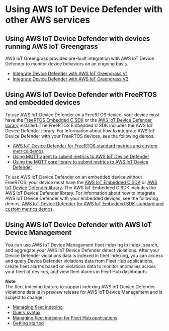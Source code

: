 # Using AWS IoT Device Defender with other AWS services<a name="dd-integration"></a>

## Using AWS IoT Device Defender with devices running AWS IoT Greengrass<a name="dd-gg-integration"></a>

AWS IoT Greengrass provides pre\-built integration with AWS IoT Device Defender to monitor device behaviors on an ongoing basis\.
+ [Integrate Device Defender with AWS IoT Greengrass V1](https://docs.aws.amazon.com/greengrass/v1/developerguide/device-defender-connector.html)
+ [Integrate Device Defender with AWS IoT Greengrass V2](https://docs.aws.amazon.com/greengrass/v2/developerguide/device-defender-component.html)

## Using AWS IoT Device Defender with FreeRTOS and embedded devices<a name="dd-integration-FreeRTOS"></a>

To use AWS IoT Device Defender on a FreeRTOS device, your device must have the [FreeRTOS Embedded C SDK](https://github.com/aws/amazon-freertos) or the [AWS IoT Device Defender library](https://docs.aws.amazon.com/embedded-csdk/latest/lib-ref/libraries/aws/device-defender-for-aws-iot-embedded-sdk/docs/doxygen/output/html/index.html) installed\. The FreeRTOS Embedded C SDK includes the AWS IoT Device Defender library\. For information about how to integrate AWS IoT Device Defender with your FreeRTOS devices, see the following demos:


+ [AWS IoT Device Defender for FreeRTOS standard metrics and custom metrics demos](https://freertos.org/iot-device-defender-demo.html)
+ [Using MQTT agent to submit metrics to AWS IoT Device Defender](https://freertos.org/iot-device-defender/demo-with-mqtt-agent.html)
+ [Using the MQTT core library to submit metrics to AWS IoT Device Defender](https://docs.aws.amazon.com/freertos/latest/userguide/dd-demo.html)

To use AWS IoT Device Defender on an embedded device without FreeRTOS, your device must have the [AWS IoT Embedded C SDK](https://docs.aws.amazon.com/iot/latest/developerguide/iot-embedded-c-sdk.html) or [AWS IoT Device Defender library](https://docs.aws.amazon.com/embedded-csdk/latest/lib-ref/libraries/aws/device-defender-for-aws-iot-embedded-sdk/docs/doxygen/output/html/index.html)\. The AWS IoT Embedded C SDK includes the AWS IoT Device Defender library\. For information about how to integrate AWS IoT Device Defender with your embedded devices, see the following demos, [AWS IoT Device Defender for AWS IoT Embedded SDK standard and custom metrics demos](https://github.com/aws/aws-iot-device-sdk-embedded-C/blob/main/docs/doxygen/demos/defender_demo.dox)\.

## Using AWS IoT Device Defender with AWS IoT Device Management<a name="dd-integration-device-management"></a>

You can use AWS IoT Device Management fleet indexing to index, search, and aggregate your AWS IoT Device Defender detect violations\. After your Device Defender violations data is indexed in fleet indexing, you can access and query Device Defender violations data from Fleet Hub applications, create fleet alarms based on violations data to monitor anomalies across your fleet of devices, and view fleet alarms in Fleet Hub dashboards\. 

**Note**  
The fleet indexing feature to support indexing AWS IoT Device Defender violations data is in preview release for AWS IoT Device Management and is subject to change\.
+ [Managing fleet indexing](https://docs.aws.amazon.com/iot/latest/developerguide/managing-fleet-index.html)
+ [Query syntax](https://docs.aws.amazon.com/iot/latest/developerguide/query-syntax.html)
+ [Managing fleet indexing for Fleet Hub applications](https://docs.aws.amazon.com/iot/latest/fleethubuserguide/aws-iot-monitor-admin-fleet-indexing.html)
+ [Getting started](https://docs.aws.amazon.com/iot/latest/fleethubuserguide/aws-iot-monitor-user-getting-started.html)